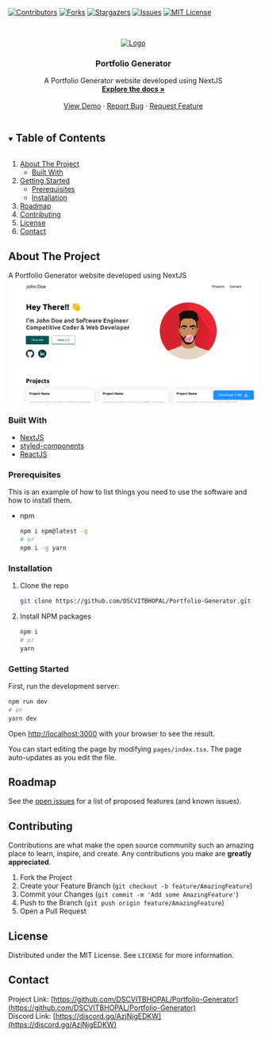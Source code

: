 <!--
*** Thanks for checking out the Best-README-Template. If you have a suggestion
*** that would make this better, please fork the repo and create a pull request
*** or simply open an issue with the tag "enhancement".
*** Thanks again! Now go create something AMAZING! :D
***
***
***
*** To avoid retyping too much info. Do a search and replace for the following:
*** DSCVITBHOPAL, Portfolio-Generator, twitter_handle, email, Portfolio Generator, A Portfolio Generator website developed using NextJS
-->

<!-- PROJECT SHIELDS -->
<!--
*** I'm using markdown "reference style" links for readability.
*** Reference links are enclosed in brackets [ ] instead of parentheses ( ).
*** See the bottom of this document for the declaration of the reference variables
*** for contributors-url, forks-url, etc. This is an optional, concise syntax you may use.
*** https://www.markdownguide.org/basic-syntax/#reference-style-links
-->

[![Contributors][contributors-shield]][contributors-url]
[![Forks][forks-shield]][forks-url]
[![Stargazers][stars-shield]][stars-url]
[![Issues][issues-shield]][issues-url]
[![MIT License][license-shield]][license-url]

<!-- [![LinkedIn][linkedin-shield]][linkedin-url] -->

<!-- PROJECT LOGO -->
<br />
<p align="center">
  <a href="https://github.com/DSCVITBHOPAL/Portfolio-Generator">
    <img src="public/favicon.ico" alt="Logo" width="80" height="80">
  </a>

  <h3 align="center">Portfolio Generator</h3>

  <p align="center">
    A Portfolio Generator website developed using NextJS
    <br />
    <a href="https://github.com/DSCVITBHOPAL/Portfolio-Generator"><strong>Explore the docs »</strong></a>
    <br />
    <br />
    <a href="https://github.com/DSCVITBHOPAL/Portfolio-Generator">View Demo</a>
    ·
    <a href="https://github.com/DSCVITBHOPAL/Portfolio-Generator/issues">Report Bug</a>
    ·
    <a href="https://github.com/DSCVITBHOPAL/Portfolio-Generator/issues">Request Feature</a>
  </p>
</p>

<!-- TABLE OF CONTENTS -->
<details open="open">
  <summary><h2 style="display: inline-block">Table of Contents</h2></summary>
  <ol>
    <li>
      <a href="#about-the-project">About The Project</a>
      <ul>
        <li><a href="#built-with">Built With</a></li>
      </ul>
    </li>
    <li>
      <a href="#getting-started">Getting Started</a>
      <ul>
        <li><a href="#prerequisites">Prerequisites</a></li>
        <li><a href="#installation">Installation</a></li>
      </ul>
    </li>
    <li><a href="#roadmap">Roadmap</a></li>
    <li><a href="#contributing">Contributing</a></li>
    <li><a href="#license">License</a></li>
    <li><a href="#contact">Contact</a></li>
  </ol>
</details>

<!-- ABOUT THE PROJECT -->

## About The Project

A Portfolio Generator website developed using NextJS
![preview-page](public/ss1.png)

### Built With

- [NextJS](https://nextjs.org/)
- [styled-components](https://styled-components.com/)
- [ReactJS](https://reactjs.org/)

<!-- GETTING STARTED -->

### Prerequisites

This is an example of how to list things you need to use the software and how to install them.

- npm
  ```sh
  npm i npm@latest -g
  # or
  npm i -g yarn
  ```

### Installation

1. Clone the repo
   ```sh
   git clone https://github.com/DSCVITBHOPAL/Portfolio-Generator.git
   ```
2. Install NPM packages
   ```sh
   npm i
   # or
   yarn
   ```

<!-- USAGE EXAMPLES -->

### Getting Started

First, run the development server:

```bash
npm run dev
# or
yarn dev
```

Open [http://localhost:3000](http://localhost:3000) with your browser to see the result.

You can start editing the page by modifying `pages/index.tsx`. The page auto-updates as you edit the file.

<!-- ROADMAP -->

## Roadmap

See the [open issues](https://github.com/DSCVITBHOPAL/Portfolio-Generator/issues) for a list of proposed features (and known issues).

<!-- CONTRIBUTING -->

## Contributing

Contributions are what make the open source community such an amazing place to learn, inspire, and create. Any contributions you make are **greatly appreciated**.

1. Fork the Project
2. Create your Feature Branch (`git checkout -b feature/AmazingFeature`)
3. Commit your Changes (`git commit -m 'Add some AmazingFeature'`)
4. Push to the Branch (`git push origin feature/AmazingFeature`)
5. Open a Pull Request

<!-- LICENSE -->

## License

Distributed under the MIT License. See `LICENSE` for more information.

<!-- CONTACT -->

## Contact

Project Link: [https://github.com/DSCVITBHOPAL/Portfolio-Generator](https://github.com/DSCVITBHOPAL/Portfolio-Generator)
<br />
Discord Link: [https://discord.gg/AzjNjgEDKW](https://discord.gg/AzjNjgEDKW)

<!-- ACKNOWLEDGEMENTS -->
<!--
## Acknowledgements

- []()
- []()
- []() -->

<!-- MARKDOWN LINKS & IMAGES -->
<!-- https://www.markdownguide.org/basic-syntax/#reference-style-links -->

[contributors-shield]: https://img.shields.io/github/contributors/DSCVITBHOPAL/Portfolio-Generator.svg?style=for-the-badge
[contributors-url]: https://github.com/DSCVITBHOPAL/Portfolio-Generator/graphs/contributors
[forks-shield]: https://img.shields.io/github/forks/DSCVITBHOPAL/Portfolio-Generator.svg?style=for-the-badge
[forks-url]: https://github.com/DSCVITBHOPAL/Portfolio-Generator/network/members
[stars-shield]: https://img.shields.io/github/stars/DSCVITBHOPAL/Portfolio-Generator.svg?style=for-the-badge
[stars-url]: https://github.com/DSCVITBHOPAL/Portfolio-Generator/stargazers
[issues-shield]: https://img.shields.io/github/issues/DSCVITBHOPAL/Portfolio-Generator.svg?style=for-the-badge
[issues-url]: https://github.com/DSCVITBHOPAL/Portfolio-Generator/issues
[license-shield]: https://img.shields.io/github/license/DSCVITBHOPAL/Portfolio-Generator.svg?style=for-the-badge
[license-url]: https://github.com/DSCVITBHOPAL/Portfolio-Generator/blob/master/LICENSE.txt
[linkedin-shield]: https://img.shields.io/badge/-LinkedIn-black.svg?style=for-the-badge&logo=linkedin&colorB=555
[linkedin-url]: https://linkedin.com/in/DSCVITBHOPAL
